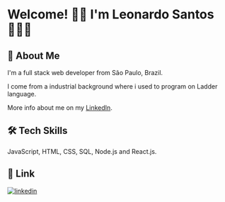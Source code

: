 # Welcome! 👋🏼 I'm Leonardo Santos 👨🏻‍💻 

## 🚀 About Me
I'm a full stack web developer from São Paulo, Brazil.

I come from a industrial background where i used to program on Ladder language.

More info about me on my [LinkedIn](https://www.linkedin.com/in/leoz2s/).

## 🛠 Tech Skills
JavaScript, HTML, CSS, SQL, Node.js and React.js.

## 🔗 Link
[![linkedin](https://img.shields.io/badge/linkedin-0A66C2?style=for-the-badge&logo=linkedin&logoColor=white)](https://www.linkedin.com/in/leoz2s/)
